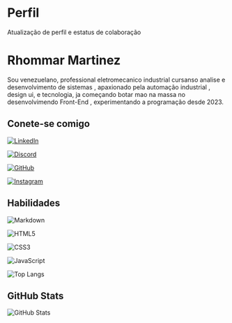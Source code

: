 # Perfil
Atualização de perfil e estatus de colaboração 
# Rhommar Martinez 
Sou venezuelano, professional eletromecanico industrial cursanso analise e desenvolvimento de sistemas , apaxionado pela automação industrial , design ui, e tecnologia,  ja começando botar mao na massa no desenvolvimendo Front-End , experimentando a programação desde 2023.

## Conete-se comigo
[![LinkedIn](https://img.shields.io/badge/LinkedIn-0077B5?style=for-the-badge&logo=linkedin&logoColor=white)](https://www.linkedin.com/in/rjmartinezlapaz/)

[![Discord](https://img.shields.io/badge/Discord-7289DA?style=for-the-badge&logo=discord&logoColor=white)](https://discord.com/channels/@RHOMMAR.DEV/)

[![GitHub](https://img.shields.io/badge/GitHub-100000?style=for-the-badge&logo=github&logoColor=white)](https://github.com/rhommardev2023)

[![Instagram](https://img.shields.io/badge/-Instagram-%23E4405F?style=for-the-badge&logo=instagram&logoColor=white)](https://www.instagram.com/rhommar_jose82/)

## Habilidades
![Markdown](https://img.shields.io/badge/Markdown-000?style=for-the-badge&logo=markdown)

![HTML5](https://img.shields.io/badge/HTML5-E34F26?style=for-the-badge&logo=html5&logoColor=white)

![CSS3](https://img.shields.io/badge/CSS3-1572B6?style=for-the-badge&logo=css3&logoColor=white)

![JavaScript](https://img.shields.io/badge/JavaScript-F7DF1E?style=for-the-badge&logo=javascript&logoColor=black)

![Top Langs](https://github-readme-stats-git-masterrstaa-rickstaa.vercel.app/api/top-langs/?username=RHOMMARDEV2023&bg_color=000&border_color=30A3DC&title_color=E94D5F&text_color=FFF)

## GitHub Stats
![GitHub Stats](https://github-readme-stats.vercel.app/api?username=RHOMMARDEV2023&theme=transparent&bg_color=000&border_color=30A3DC&show_icons=true&icon_color=30A3DC&title_color=E94D5F&text_color=FFF)
